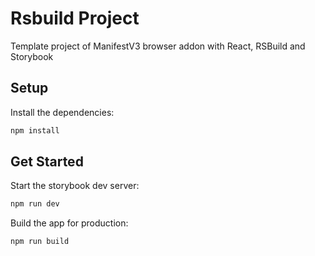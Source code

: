 # Rsbuild Project

Template project of ManifestV3 browser addon with React, RSBuild and Storybook

## Setup

Install the dependencies:

```bash
npm install
```

## Get Started

Start the storybook dev server:

```bash
npm run dev
```

Build the app for production:

```bash
npm run build
```

